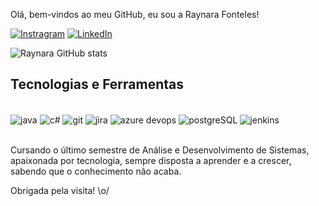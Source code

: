 Olá, bem-vindos ao meu GitHub, eu sou a Raynara Fonteles!

[![Instragram](https://img.shields.io/badge/Instagram-E4405F?style=for-the-badge&logo=instagram&logoColor=white)](https://www.instagram.com/rayfonteles_/)
[![LinkedIn](https://img.shields.io/badge/LinkedIn-0077B5?style=for-the-badge&logo=linkedin&logoColor=white)](https://www.linkedin.com/in/raynara-fonteles-a3a77b173/)

![Raynara GitHub stats](https://github-readme-stats.vercel.app/api?username=raynarafonteles&show_icons=true&theme=dark)

## Tecnologias e Ferramentas

<div style="display: inline_block"><br/>
  <img align="center" alt="java" src="https://img.shields.io/badge/Java-ED8B00?style=for-the-badge&logo=openjdk&logoColor=white" />
<img align="center" alt="c#" src="https://img.shields.io/badge/C%23-239120?style=for-the-badge&logo=c-sharp&logoColor=white" />
  <img align="center" alt="git" src="https://img.shields.io/badge/GIT-E44C30?style=for-the-badge&logo=git&logoColor=white" />
  <img align="center" alt="jira" src="https://img.shields.io/badge/Jira-0052CC?style=for-the-badge&logo=Jira&logoColor=white" />
  <img align="center" alt="azure devops" src="https://img.shields.io/badge/Azure_DevOps-0078D7?style=for-the-badge&logo=azure-devops&logoColor=white" />
  <img align="center" alt="postgreSQL" src="https://img.shields.io/badge/PostgreSQL-316192?style=for-the-badge&logo=postgresql&logoColor=white" />
  <img align="center" alt="jenkins" src="https://img.shields.io/badge/Jenkins-D24939?style=for-the-badge&logo=Jenkins&logoColor=white" />
</div><br/>

Cursando o último semestre de Análise e Desenvolvimento de Sistemas, apaixonada por tecnologia, sempre disposta a aprender e a crescer, sabendo que o conhecimento não acaba.

Obrigada pela visita! \o/
